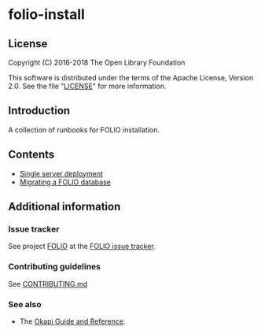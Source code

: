 # folio-install

## License

Copyright (C) 2016-2018 The Open Library Foundation

This software is distributed under the terms of the Apache License, Version 2.0. See the file "[LICENSE](LICENSE)" for more information.

## Introduction

A collection of runbooks for FOLIO installation.

## Contents

* [Single server deployment](single-server.md)
* [Migrating a FOLIO database](database-migration.md)

## Additional information

### Issue tracker

See project [FOLIO](https://issues.folio.org/browse/FOLIO) at the [FOLIO issue tracker](http://dev.folio.org/community/guide-issues).

### Contributing guidelines

See [CONTRIBUTING.md](CONTRIBUTING.md)

### See also

* The [Okapi Guide and Reference](https://github.com/folio-org/okapi/blob/master/doc/guide.md).

